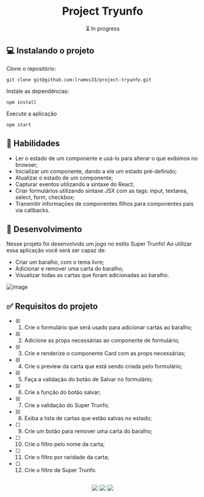 <h1 align="center">Project Tryunfo</h1>

<p align="center">⏳ In progress</p>

## 💻 Instalando o projeto

Clone o repositório:

```
git clone git@github.com:lramos33/project-tryunfo.git
```

Instale as dependências:
```
npm install
```

Execute a aplicação
```
npm start
```

## 🚀 Habilidades

- Ler o estado de um componente e usá-lo para alterar o que exibimos no browser;
- Inicializar um componente, dando a ele um estado pré-definido;
- Atualizar o estado de um componente;
- Capturar eventos utilizando a sintaxe do React;
- Criar formulários utilizando sintaxe JSX com as tags: input, textarea, select, form, checkbox;
- Transmitir informações de componentes filhos para componentes pais via callbacks.

## 🔧 Desenvolvimento

Nesse projeto foi desenvolvido um jogo no estilo Super Trunfo! Ao utilizar essa aplicação você será ser capaz de:

- Criar um baralho, com o tema livre;
- Adicionar e remover uma carta do baralho;
- Visualizar todas as cartas que foram adicionadas ao baralho.

![image]()

## ✅ Requisitos do projeto

- [x] 1. Crie o formulário que será usado para adicionar cartas ao baralho;
- [x] 2. Adicione as props necessárias ao componente de formulário;
- [x] 3. Crie e renderize o componente Card com as props necessárias;
- [x] 4. Crie o preview da carta que está sendo criada pelo formulário;
- [x] 5. Faça a validação do botão de Salvar no formulário;
- [x] 6. Crie a função do botão salvar;
- [x] 7. Crie a validação do Super Trunfo;
- [x] 8. Exiba a lista de cartas que estão salvas no estado;
- [ ] 9. Crie um botão para remover uma carta do baralho;
- [ ] 10. Crie o filtro pelo nome da carta;
- [ ] 11. Crie o filtro por raridade da carta;
- [ ] 12. Crie o filtro de Super Trunfo.

##

<div align="center">
  <img src="https://shields.io/github/repo-size/lramos33/project-tryunfo">
  <img src="https://shields.io/github/languages/top/lramos33/project-tryunfo">
  <img src="https://shields.io/github/last-commit/lramos33/project-tryunfo">
</div>
